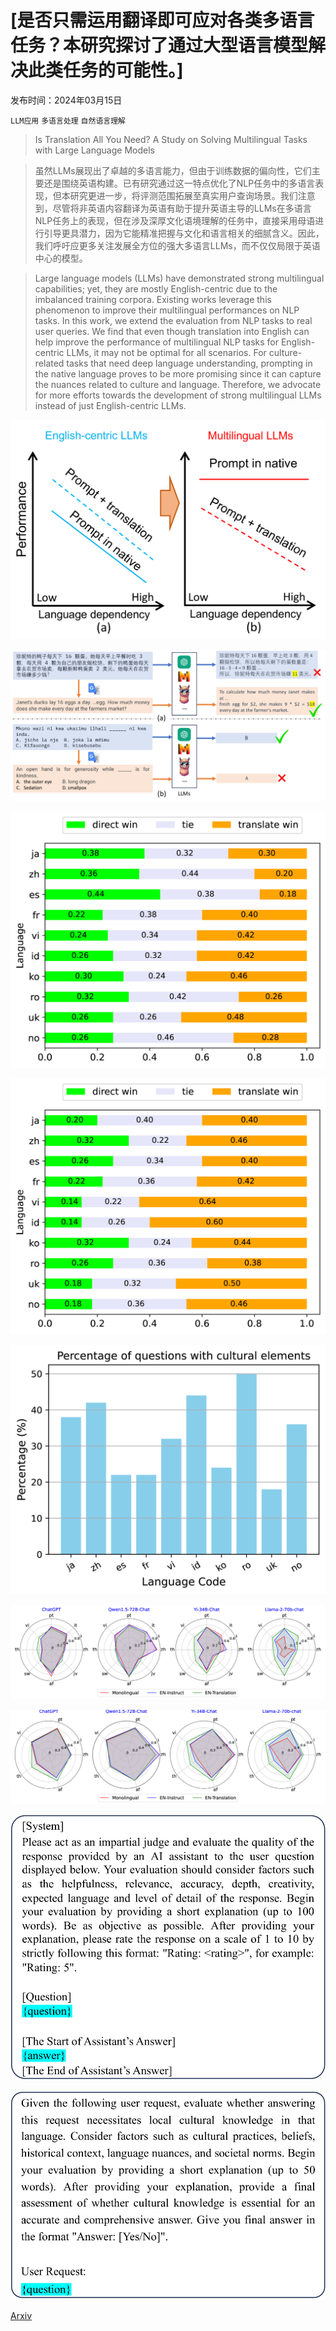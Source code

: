 # [是否只需运用翻译即可应对各类多语言任务？本研究探讨了通过大型语言模型解决此类任务的可能性。]

发布时间：2024年03月15日

`LLM应用` `多语言处理` `自然语言理解`

> Is Translation All You Need? A Study on Solving Multilingual Tasks with Large Language Models

> 虽然LLMs展现出了卓越的多语言能力，但由于训练数据的偏向性，它们主要还是围绕英语构建。已有研究通过这一特点优化了NLP任务中的多语言表现，但本研究更进一步，将评测范围拓展至真实用户查询场景。我们注意到，尽管将非英语内容翻译为英语有助于提升英语主导的LLMs在多语言NLP任务上的表现，但在涉及深厚文化语境理解的任务中，直接采用母语进行引导更具潜力，因为它能精准把握与文化和语言相关的细腻含义。因此，我们呼吁应更多关注发展全方位的强大多语言LLMs，而不仅仅局限于英语中心的模型。

> Large language models (LLMs) have demonstrated strong multilingual capabilities; yet, they are mostly English-centric due to the imbalanced training corpora. Existing works leverage this phenomenon to improve their multilingual performances on NLP tasks. In this work, we extend the evaluation from NLP tasks to real user queries. We find that even though translation into English can help improve the performance of multilingual NLP tasks for English-centric LLMs, it may not be optimal for all scenarios. For culture-related tasks that need deep language understanding, prompting in the native language proves to be more promising since it can capture the nuances related to culture and language. Therefore, we advocate for more efforts towards the development of strong multilingual LLMs instead of just English-centric LLMs.

![是否只需运用翻译即可应对各类多语言任务？本研究探讨了通过大型语言模型解决此类任务的可能性。](../../../paper_images/2403.10258/x1.png)

![是否只需运用翻译即可应对各类多语言任务？本研究探讨了通过大型语言模型解决此类任务的可能性。](../../../paper_images/2403.10258/x2.png)

![是否只需运用翻译即可应对各类多语言任务？本研究探讨了通过大型语言模型解决此类任务的可能性。](../../../paper_images/2403.10258/x3.png)

![是否只需运用翻译即可应对各类多语言任务？本研究探讨了通过大型语言模型解决此类任务的可能性。](../../../paper_images/2403.10258/x4.png)

![是否只需运用翻译即可应对各类多语言任务？本研究探讨了通过大型语言模型解决此类任务的可能性。](../../../paper_images/2403.10258/x5.png)

![是否只需运用翻译即可应对各类多语言任务？本研究探讨了通过大型语言模型解决此类任务的可能性。](../../../paper_images/2403.10258/x6.png)

![是否只需运用翻译即可应对各类多语言任务？本研究探讨了通过大型语言模型解决此类任务的可能性。](../../../paper_images/2403.10258/x7.png)

![是否只需运用翻译即可应对各类多语言任务？本研究探讨了通过大型语言模型解决此类任务的可能性。](../../../paper_images/2403.10258/x8.png)

![是否只需运用翻译即可应对各类多语言任务？本研究探讨了通过大型语言模型解决此类任务的可能性。](../../../paper_images/2403.10258/x9.png)

[Arxiv](https://arxiv.org/abs/2403.10258)